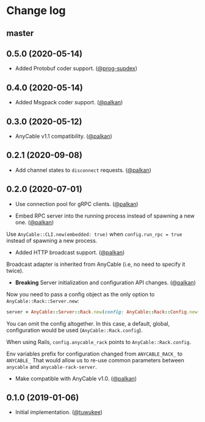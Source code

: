 # Change log

## master

## 0.5.0 (2020-05-14)

- Added Protobuf coder support. ([@prog-supdex][])

## 0.4.0 (2020-05-14)

- Added Msgpack coder support. ([@palkan][])

## 0.3.0 (2020-05-12)

- AnyCable v1.1 compatibility. ([@palkan][])

## 0.2.1 (2020-09-08)

- Add channel states to `disconnect` requests. ([@palkan][])

## 0.2.0 (2020-07-01)

- Use connection pool for gRPC clients. ([@palkan][])

- Embed RPC server into the running process instead of spawning a new one. ([@palkan][])

Use `AnyCable::CLI.new(embedded: true)` when `config.run_rpc = true` instead of spawning a new process.

- Added HTTP broadcast support. ([@palkan])

Broadcast adapter is inherited from AnyCable (i.e, no need to specify it twice).

- **Breaking** Server initialization and configuration API changes. ([@palkan][])

Now you need to pass a config object as the only option to `AnyCable::Rack::Server.new`:

```ruby
server = AnyCable::Server::Rack.new(config: AnyCable::Rack::Config.new(**params))
```

You can omit the config altogether. In this case, a default, global, configuration would be used (`AnyCable::Rack.config`).

When using Rails, `config.anycable_rack` points to `AnyCable::Rack.config`.

Env variables prefix for configuration changed from `ANYCABLE_RACK_` to `ANYCABLE_`
That would allow us to re-use common parameters between `anycable` and `anycable-rack-server`.

- Make compatible with AnyCable v1.0. ([@palkan][])

## 0.1.0 (2019-01-06)

- Initial implementation. ([@tuwukee][])

[@palkan]: https://github.com/palkan
[@tuwukee]: https://github.com/tuwukee
[@prog-supdex]: https://github.com/prog-supdex
